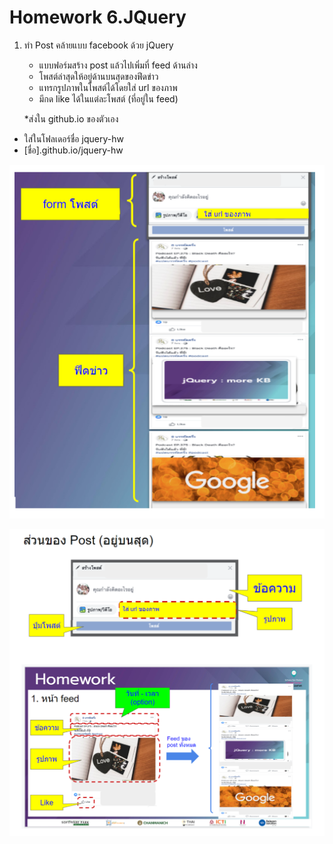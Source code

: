 # Homework 6.JQuery

1. ทำ Post คล้ายแบบ facebook ด้วย jQuery
    -   แบบฟอร์มสร้าง post แล้วไปเพิ่มที่ feed ด้านล่าง
	-   โพสต์ล่าสุดให้อยู่ด้านบนสุดของฟีดข่าว
	-   แทรกรูปภาพในโพสต์ได้โดยใส่ url ของภาพ
	-   มีกด like ได้ในแต่ละโพสต์ (ที่อยู่ใน feed)

	*ส่งใน github.io ของตัวเอง
-   ใส่ในโฟลเดอร์ชื่อ jquery-hw 
-   [ชื่อ].github.io/jquery-hw

![image](jquery1.png)


![image](jquery2.png)
